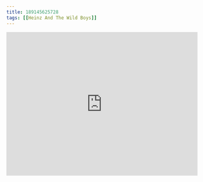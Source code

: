 ```yaml
---
title: 189145625728
tags: [[Heinz And The Wild Boys]]
---
```

<iframe allow="accelerometer; autoplay; clipboard-write; encrypted-media; gyroscope; picture-in-picture" allowfullscreen="" frameborder="0" height="375" id="youtube_iframe" src="https://www.youtube.com/embed/X0cJ6qqNDg0?feature=oembed&amp;enablejsapi=1&amp;origin=https://safe.txmblr.com&amp;wmode=opaque" width="500"></iframe>
